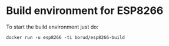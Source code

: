 # Build environment for ESP8266

To start the build environment just do:

    docker run -u esp8266 -ti borud/esp8266-build


